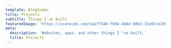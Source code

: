 ```yaml
---
template: BlogIndex
title: Projects
subtitle: Things I've Built
featuredImage: 'https://ucarecdn.com/ea277540-fb04-484d-b0b2-33a9fce195da/'
meta:
  description: 'Websites, apps, and other things I''ve built.'
  title: Projects
---
```


